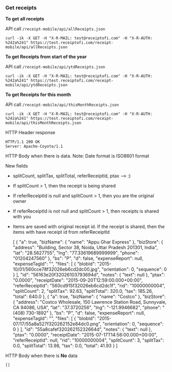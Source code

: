 ### Get receipts

**To get all receipts** 

API call <code>/receipt-mobile/api/allReceipts.json</code>

    curl -ik -X GET -H "X-R-MAIL: test@receiptofi.com" -H "X-R-AUTH: %242a%241" https://test.receiptofi.com/receipt-mobile/api/allReceipts.json
    
**To get Receipts from start of the year** 

API call <code>/receipt-mobile/api/ytdReceipts.json</code>

    curl -ik -X GET -H "X-R-MAIL: test@receiptofi.com" -H "X-R-AUTH: %242a%241" https://test.receiptofi.com/receipt-mobile/api/ytdReceipts.json

**To get Receipts for this month**

API call <code>/receipt-mobile/api/thisMonthReceipts.json</code>

    curl -ik -X GET -H "X-R-MAIL: test@receiptofi.com" -H "X-R-AUTH: %242a%241" https://test.receiptofi.com/receipt-mobile/api/thisMonthReceipts.json
    
HTTP Header response

    HTTP/1.1 200 OK
    Server: Apache-Coyote/1.1
    
HTTP Body when there is data. Note: Date format is ISO8601 format

New fields 
 
 - splitCount, splitTax, splitTotal, referReceiptId, ptax --> :)   
 - If splitCount > 1, then the receipt is being shared
 - If referReceiptId is null and splitCount > 1, then you are the original owner
 - If referReceiptId is not null and splitCount > 1, then receipts is shared with you
 - Items are saved with original receipt id. If the receipt is shared, then the items with have receipt id from referReceiptId
    

    [
      {
        "a": true,
        "bizName": {
          "name": "Appu Ghar Express"
        },
        "bizStore": {
          "address": "Building, Sector 38, Noida, Uttar Pradesh 201301, India",
          "lat": "28.5627755",
          "lng": "77.33619689999999",
          "phone": "01204247560"
        },
        "bs": "P",
        "d": false,
        "expenseReport": null,
        "expenseTagId": "",
        "files": [
          {
            "blobId": "2015-10/01/560cce78f32026eb6cd2dc00.jpg",
            "orientation": 0,
            "sequence": 0
          }
        ],
        "id": "56163e20f32026103793694d",
        "notes": {
          "text": null
        },
        "ptax": "0.0000",
        "receiptDate": "2015-09-20T12:59:00.000+00:00",
        "referReceiptId": "560cd915f32026eb6cd2dc1f",
        "rid": "10000000004",
        "splitCount": 2,
        "splitTax": 92.63,
        "splitTotal": 320.0,
        "tax": 185.26,
        "total": 640.0
      },
      {
        "a": true,
        "bizName": {
          "name": "Costco"
        },
        "bizStore": {
          "address": "Costco Wholesale, 150 Lawrence Station Road, Sunnyvale, CA 94086, USA",
          "lat": "37.3720256",
          "lng": "-121.9946682",
          "phone": "(408) 730-1892"
        },
        "bs": "P",
        "d": false,
        "expenseReport": null,
        "expenseTagId": "",
        "files": [
          {
            "blobId": "2015-07/17/55a8a527f320262152e84dc0.png",
            "orientation": 0,
            "sequence": 0
          }
        ],
        "id": "55a8cafef32026215232664d",
        "notes": {
          "text": null
        },
        "ptax": "0.0000",
        "receiptDate": "2015-07-17T14:56:00.000+00:00",
        "referReceiptId": null,
        "rid": "10000000004",
        "splitCount": 3,
        "splitTax": 0.0,
        "splitTotal": 13.98,
        "tax": 0.0,
        "total": 41.93
      }
    ]
    
HTTP Body when there is **No** data

    []